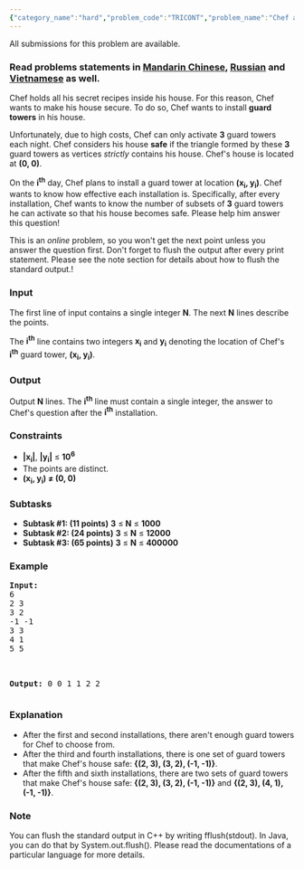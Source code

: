 ```yaml
---
{"category_name":"hard","problem_code":"TRICONT","problem_name":"Chef and Guard Towers","languages_supported":{"0":"ADA","1":"ASM","2":"BASH","3":"BF","4":"C","5":"C99 strict","6":"CAML","7":"CLOJ","8":"CLPS","9":"CPP 4.3.2","10":"CPP 4.9.2","11":"CPP14","12":"CS2","13":"D","14":"ERL","15":"FORT","16":"FS","17":"GO","18":"HASK","19":"ICK","20":"ICON","21":"JAVA","22":"JS","23":"LISP clisp","24":"LISP sbcl","25":"LUA","26":"NEM","27":"NICE","28":"NODEJS","29":"PAS fpc","30":"PAS gpc","31":"PERL","32":"PERL6","33":"PHP","34":"PIKE","35":"PRLG","36":"PYPY","37":"PYTH","38":"PYTH 3.4","39":"RUBY","40":"SCALA","41":"SCM chicken","42":"SCM guile","43":"SCM qobi","44":"ST","45":"TCL","46":"TEXT","47":"WSPC"},"max_timelimit":9,"source_sizelimit":50000,"problem_author":"kevinsogo","problem_tester":"xcwgf666","date_added":"2-07-2016","tags":{"0":"aug16","1":"binary","2":"hard","3":"kevinsogo","4":"sqrt"},"editorial_url":"http://discuss.codechef.com/problems/TRICONT","time":{"view_start_date":1471253400,"submit_start_date":1471253400,"visible_start_date":1471253400,"end_date":1735669800},"layout":"problem"}
---
```

<span class="solution-visible-txt">All submissions for this problem are available.</span><h3> Read problems statements in <a target="_blank" href="http://www.codechef.com/download/translated/AUG16/mandarin/TRICONT.pdf">Mandarin Chinese</a>, <a target="_blank" href="http://www.codechef.com/download/translated/AUG16/russian/TRICONT.pdf">Russian</a> and <a target="_blank" href="http://www.codechef.com/download/translated/AUG16/vietnamese/TRICONT.pdf">Vietnamese</a> as well.</h3>


<p>Chef holds all his secret recipes inside his house. For this reason, Chef wants to make his house secure. To do so, Chef wants to install <b>guard towers</b> in his house.</p>

<p>Unfortunately, due to high costs, Chef can only activate <b>3</b> guard towers each night. Chef considers his house <b>safe</b> if the triangle formed by these <b>3</b> guard towers as vertices <i>strictly</i> contains his house. Chef's house is located at <b>(0, 0)</b>.</p>

<p>On the <b>i<sup>th</sup></b> day, Chef plans to install a guard tower at location <b>(x<sub>i</sub>, y<sub>i</sub>)</b>. Chef wants to know how effective each installation is. Specifically, after every installation, Chef wants to know the number of subsets of <b>3</b> guard towers he can activate so that his house becomes safe. Please help him answer this question!</p>

<p>This is an <i>online</i> problem, so you won't get the next point unless you answer the question first. Don't forget to flush the output after every print statement. Please see the note section for details about how to flush the standard output.!</p>

<h3>Input</h3>
<p>The first line of input contains a single integer <b>N</b>. The next <b>N</b> lines describe the points.</p>

<p>The <b>i<sup>th</sup></b> line contains two integers <b>x<sub>i</sub></b> and <b>y<sub>i</sub></b> denoting the location of Chef's <b>i<sup>th</sup></b> guard tower, <b>(x<sub>i</sub>, y<sub>i</sub>)</b>.</p>

<h3>Output</h3>
<p>Output <b>N</b> lines. The <b>i<sup>th</sup></b> line must contain a single integer, the answer to Chef's question after the <b>i<sup>th</sup></b> installation.</p>

<h3>Constraints</h3>
<ul>
<li><b>|x<sub>i</sub>|</b>, <b>|y<sub>i</sub>|</b> ≤ <b>10<sup>6</sup></b></li>
<li>The points are distinct.</li>
<li><b>(x<sub>i</sub>, y<sub>i</sub>) ≠ (0, 0)</b></li>
</ul>

<h3>Subtasks</h3>
<ul>
<li><b>Subtask #1: (11 points)</b> <b>3</b> ≤ <b>N</b> ≤ <b>1000</b></li>
<li><b>Subtask #2: (24 points)</b> <b>3</b> ≤ <b>N</b> ≤ <b>12000</b></li>
<li><b>Subtask #3: (65 points)</b> <b>3</b> ≤ <b>N</b> ≤ <b>400000</b></li>
</ul>

<h3>Example</h3>
<pre><b>Input:</b>
<tt>6
2 3
3 2
-1 -1
3 3
4 1
5 5
</tt>

<b>Output:</b>
<tt>0
0
1
1
2
2</tt>
</pre>

<h3>Explanation</h3>
<p>
<ul>
<li>After the first and second installations, there aren't enough guard towers for Chef to choose from.</li>
<li>After the third and fourth installations, there is one set of guard towers that make Chef's house safe: <b>{(2, 3), (3, 2), (-1, -1)}</b>.</li>
<li>After the fifth and sixth installations, there are two sets of guard towers that make Chef's house safe: <b>{(2, 3), (3, 2), (-1, -1)}</b> and <b>{(2, 3), (4, 1), (-1, -1)}</b>.</li>
</ul>
</p>

<h3>Note</h3>
<p>
You can flush the standard output in C++ by writing fflush(stdout).
In Java, you can do that by System.out.flush(). Please read the documentations of a particular language for more details.
</p>